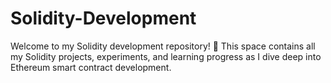 # Solidity-Development

Welcome to my Solidity development repository! 🚀 This space contains all my Solidity projects, experiments, and learning progress as I dive deep into Ethereum smart contract development.
